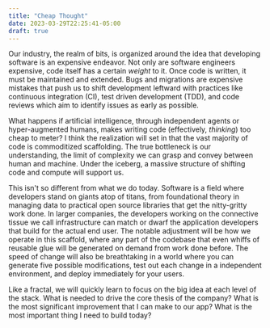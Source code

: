 ```yaml
---
title: "Cheap Thought"
date: 2023-03-29T22:25:41-05:00
draft: true
---
```


Our industry, the realm of bits, is organized around the idea that developing software is an expensive endeavor. Not only are software engineers expensive, code itself has a certain _weight_ to it. Once code is written, it must be maintained and extended. Bugs and migrations are expensive mistakes that push us to shift development leftward with practices like continuous integration (CI), test driven development (TDD), and code reviews which aim to identify issues as early as possible.

What happens if artificial intelligence, through independent agents or hyper-augmented humans, makes writing code (effectively, _thinking_) too cheap to meter? I think the realization will set in that the vast majority of code is commoditized scaffolding. The true bottleneck is our understanding, the limit of complexity we can grasp and convey between human and machine. Under the iceberg, a massive structure of shifting code and compute will support us.

This isn't so different from what we do today. Software is a field where developers stand on giants atop of titans, from foundational theory in managing data to practical open source libraries that get the nitty-gritty work done. In larger companies, the developers working on the connective tissue we call infrastructure can match or dwarf the application developers that build for the actual end user. The notable adjustment will be how we operate in this scaffold, where any part of the codebase that even whiffs of reusable glue will be generated on demand from work done before. The speed of change will also be breathtaking in a world where you can generate five possible modifications, test out each change in a independent environment, and deploy immediately for your users.

Like a fractal, we will quickly learn to focus on the big idea at each level of the stack. What is needed to drive the core thesis of the company? What is the most significant improvement that I can make to our app? What is the most important thing I need to build today?
